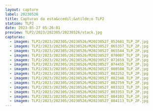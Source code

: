 ```yaml
---
layout: capture
label: 20230526
title: Capturas da esta&ccedil;&atilde;o TLP2
station: TLP2
date: 2023-05-27 05:26:01
preview: TLP2/2023/202305/20230526/stack.jpg
capturas:
  - imagem: TLP2/2023/202305/20230526/M20230527_052601_TLP_2P.jpg
  - imagem: TLP2/2023/202305/20230526/M20230527_065357_TLP_2P.jpg
  - imagem: TLP2/2023/202305/20230526/M20230527_065544_TLP_2P.jpg
  - imagem: TLP2/2023/202305/20230526/M20230527_070007_TLP_2P.jpg
  - imagem: TLP2/2023/202305/20230526/M20230527_071659_TLP_2P.jpg
  - imagem: TLP2/2023/202305/20230526/M20230527_074455_TLP_2P.jpg
  - imagem: TLP2/2023/202305/20230526/M20230527_080508_TLP_2P.jpg
  - imagem: TLP2/2023/202305/20230526/M20230527_082252_TLP_2P.jpg
  - imagem: TLP2/2023/202305/20230526/M20230527_082348_TLP_2P.jpg
  - imagem: TLP2/2023/202305/20230526/M20230527_082759_TLP_2P.jpg
  - imagem: TLP2/2023/202305/20230526/M20230527_083323_TLP_2P.jpg
  - imagem: TLP2/2023/202305/20230526/M20230527_083353_TLP_2P.jpg
  - imagem: TLP2/2023/202305/20230526/M20230527_084103_TLP_2P.jpg
  - imagem: TLP2/2023/202305/20230526/M20230527_084113_TLP_2P.jpg
---
```

